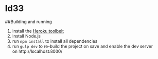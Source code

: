 # ld33

##Building and running
1. Install the [Heroku toolbelt](https://toolbelt.heroku.com/)
2. Install Node.js
3. run ``npm install`` to install all dependencies
4. run ``gulp dev`` to re-build the project on save and enable the dev server on http://localhost:8000/
